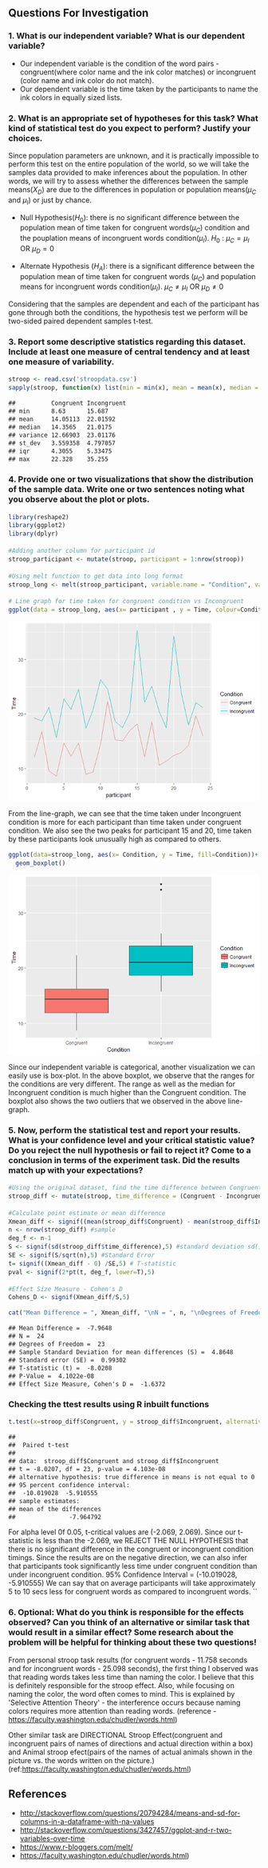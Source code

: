 Questions For Investigation
---------------------------

### 1. What is our independent variable? What is our dependent variable?

-   Our independent variable is the condition of the word pairs - congruent(where color name and the ink color matches) or incongruent (color name and ink color do not match).
-   Our dependent variable is the time taken by the participants to name the ink colors in equally sized lists.

### 2. What is an appropriate set of hypotheses for this task? What kind of statistical test do you expect to perform? Justify your choices.

Since population parameters are unknown, and it is practically impossible to perform this test on the entire population of the world, so we will take the samples data provided to make inferences about the population. In other words, we will try to assess whether the differences between the sample means(*X*<sub>*D*</sub>) are due to the differences in population or population means(*μ*<sub>*C*</sub> and *μ*<sub>*I*</sub>) or just by chance.

-   Null Hypothesis(*H*<sub>0</sub>): there is no significant difference between the population mean of time taken for congruent words(*μ*<sub>*C*</sub>) condition and the pouplation means of incongruent words condition(*μ*<sub>*I*</sub>). *H*<sub>0</sub> : *μ*<sub>*C*</sub> = *μ*<sub>*I*</sub> OR *μ*<sub>*D*</sub> = 0

-   Alternate Hypothesis (*H*<sub>*A*</sub>): there is a significant difference between the population mean of time taken for congruent words (*μ*<sub>*C*</sub>) and population means for incongruent words condition(*μ*<sub>*I*</sub>). *μ*<sub>*C*</sub> ≠ *μ*<sub>*I*</sub> OR *μ*<sub>*D*</sub> ≠ 0

Considering that the samples are dependent and each of the participant has gone through both the conditions, the hypothesis test we perform will be two-sided paired dependent samples t-test.

### 3. Report some descriptive statistics regarding this dataset. Include at least one measure of central tendency and at least one measure of variability.

``` r
stroop <- read.csv('stroopdata.csv')
sapply(stroop, function(x) list(min = min(x), mean = mean(x), median = median(x), variance = var(x), st_dev =sd(x), iqr = IQR(x), max=max(x)))
```

    ##          Congruent Incongruent
    ## min      8.63      15.687     
    ## mean     14.05113  22.01592   
    ## median   14.3565   21.0175    
    ## variance 12.66903  23.01176   
    ## st_dev   3.559358  4.797057   
    ## iqr      4.3055    5.33475    
    ## max      22.328    35.255

### 4. Provide one or two visualizations that show the distribution of the sample data. Write one or two sentences noting what you observe about the plot or plots.

``` r
library(reshape2)
library(ggplot2)
library(dplyr)

#Adding another column for participant id 
stroop_participant <- mutate(stroop, participant = 1:nrow(stroop))

#Using melt function to get data into long format
stroop_long <- melt(stroop_participant, variable.name = "Condition", value.name = "Time", id.vars = c('participant'))

# Line graph for time taken for congruent condition vs Incongruent
ggplot(data = stroop_long, aes(x= participant , y = Time, colour=Condition))+geom_line()
```

![](Project_Stroop_files/figure-markdown_github/unnamed-chunk-2-1.png)

From the line-graph, we can see that the time taken under Incongruent condition is more for each participant than time taken under congruent condition. We also see the two peaks for participant 15 and 20, time taken by these participants look unusually high as compared to others.

``` r
ggplot(data=stroop_long, aes(x= Condition, y = Time, fill=Condition))+ 
  geom_boxplot()
```

![](Project_Stroop_files/figure-markdown_github/unnamed-chunk-3-1.png)

Since our independent variable is categorical, another visualization we can easily use is box-plot. In the above boxplot, we observe that the ranges for the conditions are very different. The range as well as the median for Incongruent condition is much higher than the Congruent condition. The boxplot also shows the two outliers that we observed in the above line-graph.

### 5. Now, perform the statistical test and report your results. What is your confidence level and your critical statistic value? Do you reject the null hypothesis or fail to reject it? Come to a conclusion in terms of the experiment task. Did the results match up with your expectations?

``` r
#Using the original dataset, find the time difference between Congruent and Incongruent for each participant
stroop_diff <- mutate(stroop, time_difference = (Congruent - Incongruent))

#Calculate point estimate or mean difference 
Xmean_diff <- signif((mean(stroop_diff$Congruent) - mean(stroop_diff$Incongruent)), 5)
n <- nrow(stroop_diff) #sample
deg_f <- n-1
S <- signif(sd(stroop_diff$time_difference),5) #standard deviation sd() uses n-1
SE <- signif(S/sqrt(n),5) #Standard Error
t= signif((Xmean_diff - 0) /SE,5) # T-statistic
pval <- signif(2*pt(t, deg_f, lower=T),5)

#Effect Size Measure - Cohen's D
Cohens_D <- signif(Xmean_diff/S,5)
```

``` r
cat("Mean Difference = ", Xmean_diff, "\nN = ", n, "\nDegrees of Freedom = ", deg_f, "\nSample Standard Deviation for mean differences (S) = ", S, "\nStandard error (SE) = ", SE, "\nT-statistic (t) = ", t, "\nP-Value = ", pval, "\nEffect Size Measure, Cohen's D = ", Cohens_D)
```

    ## Mean Difference =  -7.9648 
    ## N =  24 
    ## Degrees of Freedom =  23 
    ## Sample Standard Deviation for mean differences (S) =  4.8648 
    ## Standard error (SE) =  0.99302 
    ## T-statistic (t) =  -8.0208 
    ## P-Value =  4.1022e-08 
    ## Effect Size Measure, Cohen's D =  -1.6372

### Checking the ttest results using R inbuilt functions

``` r
t.test(x=stroop_diff$Congruent, y = stroop_diff$Incongruent, alternative = 'two.sided', paired = T)
```

    ## 
    ##  Paired t-test
    ## 
    ## data:  stroop_diff$Congruent and stroop_diff$Incongruent
    ## t = -8.0207, df = 23, p-value = 4.103e-08
    ## alternative hypothesis: true difference in means is not equal to 0
    ## 95 percent confidence interval:
    ##  -10.019028  -5.910555
    ## sample estimates:
    ## mean of the differences 
    ##               -7.964792

For alpha level 0f 0.05, t-critical values are (-2.069, 2.069). Since our t-statistic is less than the -2.069, we REJECT THE NULL HYPOTHESIS that there is no significant difference in the congruent or incongruent condition timings. Since the results are on the negative direction, we can also infer that participants took significantly less time under congruent condition than under incongruent condition. 95% Confidence Interval = (-10.019028, -5.910555) We can say that on average participants will take approximately 5 to 10 secs less for congruent words as compared to incongruent words. \`\`

### 6. Optional: What do you think is responsible for the effects observed? Can you think of an alternative or similar task that would result in a similar effect? Some research about the problem will be helpful for thinking about these two questions!

From personal stroop task results (for congruent words - 11.758 seconds and for incongruent words - 25.098 seconds), the first thing I observed was that reading words takes less time than naming the color. I believe that this is definitely responsible for the stroop effect. Also, while focusing on naming the color, the word often comes to mind. This is explained by 'Selective Attention Theory' - the interference occurs because naming colors requires more attention than reading words. (reference - <https://faculty.washington.edu/chudler/words.html>)

Other similar task are DIRECTIONAL Stroop Effect(congruent and incongruent pairs of names of directions and actual direction within a box) and Animal stroop efect(pairs of the names of actual animals shown in the picture vs. the words written on the picture.) (ref:<https://faculty.washington.edu/chudler/words.html>)

References
----------

-   <http://stackoverflow.com/questions/20794284/means-and-sd-for-columns-in-a-dataframe-with-na-values>
-   <http://stackoverflow.com/questions/3427457/ggplot-and-r-two-variables-over-time>
-   <https://www.r-bloggers.com/melt/>
-   <https://faculty.washington.edu/chudler/words.html>)
